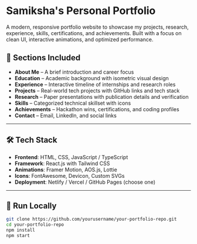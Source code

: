 #  Samiksha's Personal Portfolio

A modern, responsive portfolio website to showcase my projects, research, experience, skills, certifications, and achievements. Built with a focus on clean UI, interactive animations, and optimized performance.







## 📁 Sections Included

- **About Me** – A brief introduction and career focus  
- **Education** – Academic background with isometric visual design  
- **Experience** – Interactive timeline of internships and research roles  
- **Projects** – Real-world tech projects with GitHub links and tech stack  
- **Research** – Paper presentations with publication details and verification  
- **Skills** – Categorized technical skillset with icons  
- **Achievements** – Hackathon wins, certifications, and coding profiles  
- **Contact** – Email, LinkedIn, and social links

---

## 🛠️ Tech Stack

- **Frontend**: HTML, CSS, JavaScript / TypeScript  
- **Framework**: React.js with Tailwind CSS  
- **Animations**: Framer Motion, AOS.js, Lottie  
- **Icons**: FontAwesome, Devicon, Custom SVGs  
- **Deployment**: Netlify / Vercel / GitHub Pages (choose one)

---

## 🚀 Run Locally

```bash
git clone https://github.com/yourusername/your-portfolio-repo.git
cd your-portfolio-repo
npm install
npm start
